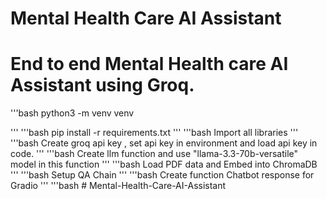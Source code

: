 # Mental Health Care AI Assistant

# End to end Mental Health care AI Assistant using Groq.

'''bash
    python3 -m venv venv

'''
'''bash
    pip install -r requirements.txt
'''
'''bash
    Import all libraries
'''
'''bash
    Create groq api key , set api key in environment and load api key in code.
'''
'''bash
    Create llm function and use "llama-3.3-70b-versatile" model in this function
'''
'''bash
    Load PDF data and Embed into ChromaDB
'''
'''bash
    Setup QA Chain
'''
'''bash
    Create function Chatbot response for Gradio
'''
'''bash
    # Mental-Health-Care-AI-Assistant
